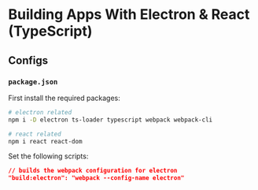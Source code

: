 # Building Apps With Electron & React (TypeScript)

## Configs

### `package.json`

First install the required packages:

```bash
# electron related
npm i -D electron ts-loader typescript webpack webpack-cli

# react related
npm i react react-dom
```

Set the following scripts:

```json
// builds the webpack configuration for electron
"build:electron": "webpack --config-name electron"
```